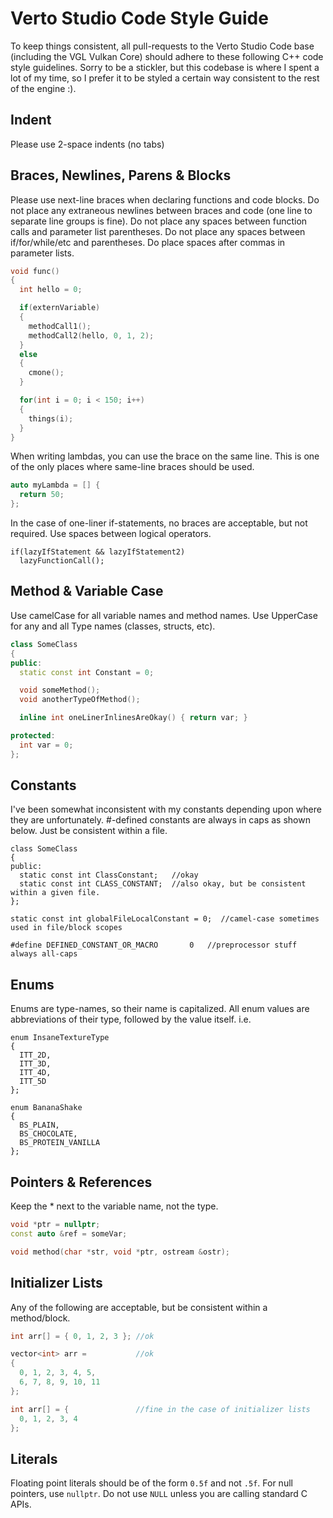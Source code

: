 # Verto Studio Code Style Guide

To keep things consistent, all pull-requests to the Verto Studio Code base (including the VGL Vulkan Core) should adhere to these following C++ code style guidelines.  Sorry to be a stickler, but this codebase is where I spent a lot of my time, so I prefer it to be styled a certain way consistent to the rest of the engine :).


## Indent

Please use 2-space indents (no tabs)

## Braces, Newlines, Parens & Blocks

Please use next-line braces when declaring functions and code blocks.
Do not place any extraneous newlines between braces and code (one line to separate line groups is fine).
Do not place any spaces between function calls and parameter list parentheses.
Do not place any spaces between if/for/while/etc and parentheses.
Do place spaces after commas in parameter lists.

```C++
void func()
{
  int hello = 0;

  if(externVariable)
  {
    methodCall1();
    methodCall2(hello, 0, 1, 2);
  }
  else
  {
    cmone();
  }

  for(int i = 0; i < 150; i++)
  {
    things(i);
  }
}
```

When writing lambdas, you can use the brace on the same line.  This is one of the only places where same-line braces should be used.

```C++
auto myLambda = [] {
  return 50;
};
```

In the case of one-liner if-statements, no braces are acceptable, but not required.
Use spaces between logical operators.

```
if(lazyIfStatement && lazyIfStatement2)
  lazyFunctionCall();
```

## Method & Variable Case

Use camelCase for all variable names and method names.  Use UpperCase for any and all Type names (classes, structs, etc).

```C++
class SomeClass
{
public:
  static const int Constant = 0;

  void someMethod();
  void anotherTypeOfMethod();

  inline int oneLinerInlinesAreOkay() { return var; }

protected:
  int var = 0;
};
````

## Constants 

I've been somewhat inconsistent with my constants depending upon where they are unfortunately. #-defined constants are always in caps as shown below.  Just be consistent within a file.

```
class SomeClass
{
public:
  static const int ClassConstant;   //okay
  static const int CLASS_CONSTANT;  //also okay, but be consistent within a given file. 
};

static const int globalFileLocalConstant = 0;  //camel-case sometimes used in file/block scopes

#define DEFINED_CONSTANT_OR_MACRO       0   //preprocessor stuff always all-caps
```

## Enums

Enums are type-names, so their name is capitalized.  All enum values are abbreviations of their type, followed by the value itself.  i.e.

```
enum InsaneTextureType
{
  ITT_2D,
  ITT_3D,
  ITT_4D,
  ITT_5D
};

enum BananaShake
{
  BS_PLAIN,
  BS_CHOCOLATE,
  BS_PROTEIN_VANILLA
};
```

## Pointers & References

Keep the * next to the variable name, not the type.

```C++
void *ptr = nullptr;
const auto &ref = someVar;

void method(char *str, void *ptr, ostream &ostr);

```

## Initializer Lists

Any of the following are acceptable, but be consistent within a method/block.

```C++
int arr[] = { 0, 1, 2, 3 }; //ok

vector<int> arr =           //ok
{
  0, 1, 2, 3, 4, 5,
  6, 7, 8, 9, 10, 11
};

int arr[] = {               //fine in the case of initializer lists
  0, 1, 2, 3, 4
};
```

## Literals

Floating point literals should be of the form `0.5f` and not `.5f`.
For null pointers, use `nullptr`.  Do not use `NULL` unless you are calling standard C APIs.

